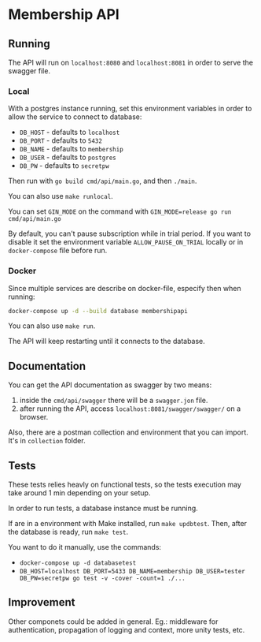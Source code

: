 # Membership API

## Running

The API will run on `localhost:8080` and `localhost:8081` in order to serve the swagger file.

### Local

With a postgres instance running, set this environment variables in order to allow the service to connect to database:
- `DB_HOST` - defaults to `localhost`
- `DB_PORT` - defaults to `5432`
- `DB_NAME` - defaults to `membership`
- `DB_USER` - defaults to `postgres`
- `DB_PW` - defaults to `secretpw`

Then run with `go build cmd/api/main.go`, and then `./main`.

You can also use `make runlocal`.

You can set `GIN_MODE` on the command with `GIN_MODE=release go run cmd/api/main.go`

By default, you can't pause subscription while in trial period. If you want to disable it
set the environment variable `ALLOW_PAUSE_ON_TRIAL` locally or in `docker-compose` file before run.

### Docker

Since multiple services are describe on docker-file, especify then when running:
```bash
docker-compose up -d --build database membershipapi
```

You can also use `make run`.

The API will keep restarting until it connects to the database.

## Documentation

You can get the API documentation as swagger by two means:

1. inside the `cmd/api/swagger` there will be a `swagger.jon` file.
2. after running the API, access `localhost:8081/swagger/swagger/` on a browser.

Also, there are a postman collection and environment that you can import. It's in `collection` folder.

## Tests

These tests relies heavly on functional tests, so the tests execution may take around 1 min depending on your setup.

In order to run tests, a database instance must be running.

If are in a environment with Make installed, run `make updbtest`.
Then, after the database is ready, run `make test`.

You want to do it manually, use the commands:
- `docker-compose up -d databasetest`
- `DB_HOST=localhost DB_PORT=5433 DB_NAME=membership DB_USER=tester DB_PW=secretpw go test -v -cover -count=1 ./...`

## Improvement

Other componets could be added in general. Eg.: middleware for authentication, propagation of logging and context, 
more unity tests, etc.
